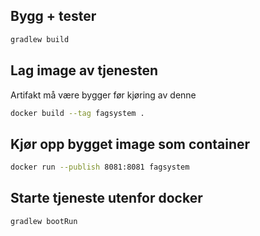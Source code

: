 ## Bygg + tester
```Bash
gradlew build
```

## Lag image av tjenesten
Artifakt må være bygger før kjøring av denne
```Bash
docker build --tag fagsystem .
```

## Kjør opp bygget image som container
```Bash
docker run --publish 8081:8081 fagsystem
```

## Starte tjeneste utenfor docker
```Bash
gradlew bootRun
```